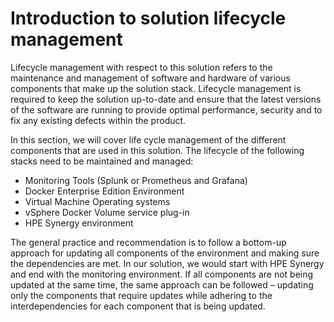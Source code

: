 # Introduction to solution lifecycle management

Lifecycle management with respect to this solution refers to the maintenance and management of software and hardware of various components that make up the solution stack. Lifecycle management is required to keep the solution up-to-date and ensure that the latest versions of the software are running to provide optimal performance, security and to fix any existing defects within the product.

In this section, we will cover life cycle management of the different components that are used in this solution. The lifecycle of the following stacks need to be maintained and managed:

-   Monitoring Tools (Splunk or Prometheus and Grafana)
-   Docker Enterprise Edition Environment
-   Virtual Machine Operating systems
-   vSphere Docker Volume service plug-in
-   HPE Synergy environment

The general practice and recommendation is to follow a bottom-up approach for updating all components of the environment and making sure the dependencies are met. In our solution, we would start with HPE Synergy and end with the monitoring environment. If all components are not being updated at the same time, the same approach can be followed – updating only the components that require updates while adhering to the interdependencies for each component that is being updated.